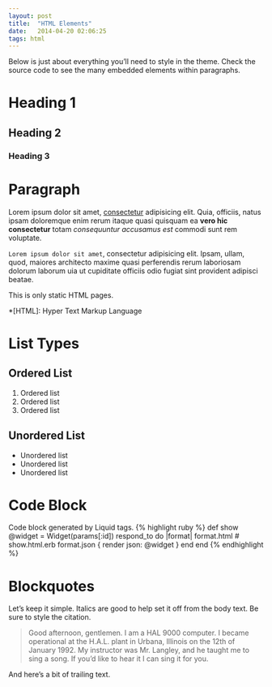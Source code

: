 ```yaml
---
layout: post
title:  "HTML Elements"
date:   2014-04-20 02:06:25
tags: html
---
```


Below is just about everything you’ll need to style in the theme.
Check the source code to see the many embedded elements within paragraphs.

# Heading 1
## Heading 2
### Heading 3

# Paragraph
Lorem ipsum dolor sit amet, [consectetur](http://reza.re) adipisicing elit.
Quia, officiis, natus ipsam doloremque enim rerum itaque quasi quisquam ea
**vero hic consectetur** totam *consequuntur accusamus est* commodi sunt rem voluptate.

`Lorem ipsum dolor sit amet`, consectetur adipisicing elit. Ipsam, ullam, quod,
maiores architecto maxime quasi perferendis rerum laboriosam dolorum laborum
uia ut cupiditate officiis odio fugiat sint provident adipisci beatae.

This is only static HTML pages.

*[HTML]: Hyper Text Markup Language

# List Types
## Ordered List
1. Ordered list
2. Ordered list
3. Ordered list
## Unordered List
- Unordered list
- Unordered list
- Unordered list

# Code Block
Code block generated by Liquid tags.
{% highlight ruby %}
def show
  @widget = Widget(params[:id])
  respond_to do |format|
    format.html # show.html.erb
    format.json { render json: @widget }
  end
end
{% endhighlight %}

# Blockquotes
Let’s keep it simple. Italics are good to help set it off from the body text.
Be sure to style the citation.

> Good afternoon, gentlemen. I am a HAL 9000 computer. I became operational at
> the H.A.L. plant in Urbana, Illinois on the 12th of January 1992. My instructor
> was Mr. Langley, and he taught me to sing a song. If you’d like to hear it
> I can sing it for you.

And here’s a bit of trailing text.
